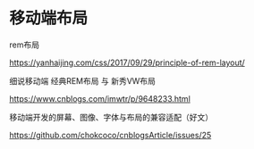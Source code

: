 # 移动端布局



rem布局

https://yanhaijing.com/css/2017/09/29/principle-of-rem-layout/





细说移动端 经典REM布局 与 新秀VW布局

https://www.cnblogs.com/imwtr/p/9648233.html



移动端开发的屏幕、图像、字体与布局的兼容适配（好文）

https://github.com/chokcoco/cnblogsArticle/issues/25